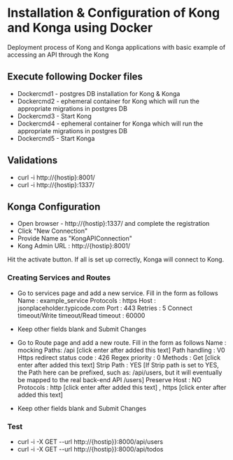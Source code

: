 # Installation & Configuration of Kong and Konga using Docker
 

Deployment process of Kong and Konga applications with basic example of accessing an API through the Kong 

## Execute following Docker files
- Dockercmd1 - postgres DB installation for Kong & Konga
- Dockercmd2 - ephemeral container for Kong which will run the appropriate migrations in postgres DB
- Dockercmd3 - Start Kong
- Dockercmd4 - ephemeral container for Konga which will run the appropriate migrations in postgres DB
- Dockercmd5 - Start Konga
## Validations
- curl -i http://{hostip}:8001/
- curl -i http://{hostip}:1337/
## Konga Configuration
- Open browser - http://{hostip}:1337/ and complete the registration
- Click "New Connection"  
- Provide Name as "KongAPIConnection"
- Kong Admin URL : http://{hostip}:8001/

Hit the activate button. If all is set up correctly, Konga will connect to Kong.
### Creating Services and Routes
- Go to services page and add a new service. Fill in the form as follows
Name : example_service
Protocols : https
Host : jsonplaceholder.typicode.com
Port : 443
Retries : 5
Connect timeout/Write timeout/Read timeout : 60000
- Keep other fields blank and Submit Changes

- Go to Route page and add a new route. Fill in the form as follows
Name : mocking
Paths: /api [click enter after added this text]
Path handling : V0
Https redirect status code : 426
Regex priority : 0 
Methods : Get [click enter after added this text]
Strip Path : YES
    [If Strip path is set to YES, the Path here can be prefixed, such as: /api/users, but it will eventually be mapped to the real back-end API /users]
Preserve Host : NO
Protocols : http [click enter after added this text] , https [click enter after added this text] 
- Keep other fields blank and Submit Changes

### Test

- curl -i -X GET --url http://{hostip}}:8000/api/users
- curl -i -X GET --url http://{hostip}}:8000/api/todos



